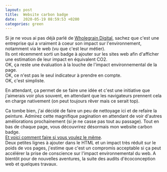 ```yaml
---
layout: post
title:  Website carbon badge
date:   2020-05-19 08:59:53 +0200
categories: green
---
```


Si je ne vous ai pas déjà parlé de [Wholegrain Digital](https://www.wholegraindigital.com/blog/), sachez que c'est une entreprise qui a vraiment à coeur son impact sur l'environnement, notamment via le web (vu que c'est leur métier).   
Ils ont récemment sorti un badge à ajouter sur les sites web afin d'afficher une estimation de leur impact en équivalent CO2.   
OK, ça reste une évaluation à la louche de l'impact environnemental de la page.  
OK, ce n'est pas le seul indicateur à prendre en compte.   
OK, c'est simpliste.  
   
En attendant, ça permet de se faire une idée et c'est une initiative que j'aimerais voir plus souvent, en attendant que les navigateurs prennent cela en charge nativement (on peut toujours rêver mais ce serait top).  

Ca tombe bien, j'ai décidé de faire un peu de nettoyage ici et de refaire la peinture. Admirez cette magnifique pagination en attendant de voir d'autres améliorations prochainement (si je ne casse pas tout au passage). Tout en bas de chaque page, vous découvrirez désormais mon website carbon badge.  
[Et voici comment faire si vous voulez le même](https://www.websitecarbon.com/badge/).   
Deux petites lignes à ajouter dans le HTML et un impact très réduit sur le poids de vos pages, j'estime que c'est un compromis acceptable si ça peut accélérer la prise de conscience sur l'impact environnemental du web. 
A bientôt pour de nouvelles aventures, la suite des audits d'écoconception web et quelques travaux.  